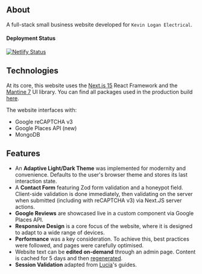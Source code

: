 ## About

A full-stack small business website developed for `Kevin Logan Electrical`.

#### Deployment Status

[![Netlify Status](https://api.netlify.com/api/v1/badges/fbd64af4-062b-4ad2-9397-8723d4b86d61/deploy-status)](https://app.netlify.com/sites/kevinloganelectrical/deploys)

## Technologies

At its core, this website uses the [Next.js 15](https://nextjs.org/) React Framework and the [Mantine 7](https://mantine.dev/) UI library. You can find all packages used in the production build [here](https://github.com/dLogan807/kevin-logan-electrical-v4/blob/main/licenses.json).

The website interfaces with:

- Google reCAPTCHA v3
- Google Places API (new)
- MongoDB

## Features

- An **Adaptive Light/Dark Theme** was implemented for modernity and convenience. Defaults to the user's browser theme and stores its last interaction state.
- A **Contact Form** featuring Zod form validation and a honeypot field. Client-side validation is done immediately, then validating on the server when submitted (including with reCAPTCHA v3) via Next.JS server actions.
- **Google Reviews** are showcased live in a custom component via Google Places API.
- **Responsive Design** is a core focus of the website, where it is designed to adapt to a wide range of devices.
- **Performance** was a key consideration. To achieve this, best practices were followed, and pages were carefully optimised.
- Website text can be **edited on-demand** through an admin page. Content is cached for 5 days and then [regenerated](https://nextjs.org/docs/app/building-your-application/data-fetching/incremental-static-regeneration).
- **Session Validation** adapted from [Lucia](https://lucia-auth.com/sessions/cookies/nextjs)'s guides.
